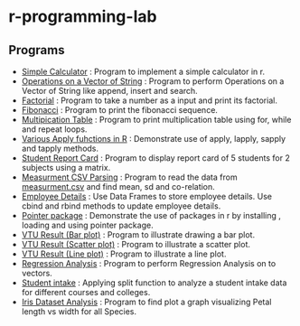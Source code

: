 # r-programming-lab

## Programs

- [Simple Calculator](./simplecal.r) : Program to implement a simple calculator in r.
- [Operations on a Vector of String](./stropvec.r) : Program to perform Operations on a Vector of String like append, insert and search.
- [Factorial](./factorial.r) : Program to take a number as a input and print its factorial.
- [Fibonacci](./fibonacci.r) : Program to print the fibonacci sequence.
- [Multipication Table](./multable.r) : Program to print multiplication table using for, while and repeat loops.
- [Various Apply fuhctions in R](./applyfuns.r) : Demonstrate use of apply, lapply, sapply and tapply methods.
- [Student Report Card](./stdreport.r) : Program to display report card of 5 students for 2 subjects using a matrix.
- [Measurment CSV Parsing](./measurement_.r) : Program to read the data from [measurment.csv](./measurement.csv) and find mean, sd and co-relation.
- [Employee Details](./employee_det.r) : Use Data Frames to store employee details. Use cbind and rbind methods to update employee details.
- [Pointer package](./pointer_.r) : Demonstrate the use of packages in r by installing , loading and using pointer package.
- [VTU Result (Bar plot)](./vtu_res_bp.r) : Program to illustrate drawing a bar plot.
- [VTU Result (Scatter plot)](./vtu_res_sp.r) : Program to illustrate a scatter plot.
- [VTU Result (Line plot)](./vtu_res_lp.r) : Program to illustrate a line plot.
- [Regression Analysis](./regression_analysis.r) : Program to perform Regression Analysis on to vectors.
- [Student intake](./student_intake.r) : Applying split function to analyze a student intake data for different courses and colleges.
- [Iris Dataset Analysis](./iris_dt_plvpw.r) : Program to find plot a graph visualizing Petal length vs width for all Species. 
